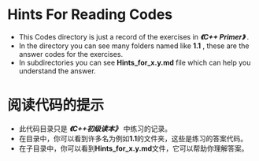 # Hints For Reading Codes

+ This Codes directory is just a record of the exercises in ***《C++ Primer》*** .
+ In the directory you can see many folders named like **1.1** , these are the answer codes for the exercises.
+ In subdirectories you can see **Hints_for_x.y.md** file which can help you understand the answer.

# 阅读代码的提示

+ 此代码目录只是 ***《C++初级读本》*** 中练习的记录。
+ 在目录中，你可以看到许多名为例如**1.1**的文件夹，这些是练习的答案代码。
+ 在子目录中，你可以看到**Hints_for_x.y.md**文件，它可以帮助你理解答案。